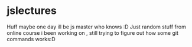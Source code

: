 # jslectures
Huff maybe one day ill be js master who knows :D
Just random stuff from online course i been working on , still trying to figure out how some git commands works:D
